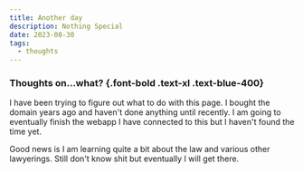 ```yaml
---
title: Another day
description: Nothing Special
date: 2023-08-30
tags:
  - thoughts
---
```


### Thoughts on...what? {.font-bold .text-xl .text-blue-400}

I have been trying to figure out what to do with this page. I bought the domain years ago and haven't done anything until recently. I am going to eventually finish the webapp I have connected to this but I haven't found the time yet.

Good news is I am learning quite a bit about the law and various other lawyerings. Still don't know shit but eventually I will get there.
